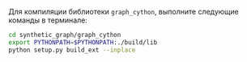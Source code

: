 Для компиляции библиотеки `graph_cython`, выполните следующие команды в терминале:
```bash
cd synthetic_graph/graph_cython
export PYTHONPATH=$PYTHONPATH:./build/lib 
python setup.py build_ext --inplace
```
